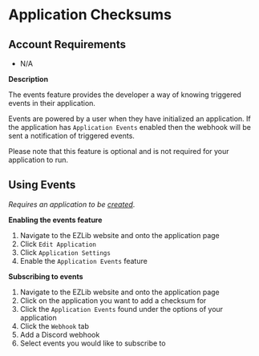 # Application Checksums

## Account Requirements
* N/A

**Description**

The events feature provides the developer a way of knowing triggered events in their application.

Events are powered by a user when they have initialized an application. If the application has `Application Events` enabled then the webhook will be sent a notification of triggered events. 

Please note that this feature is optional and is not required for your application to run.

## Using Events

*Requires an application to be [created](https://ezlib.io/apps/new)*.

__Enabling the events feature__

1. Navigate to the EZLib website and onto the application page
2. Click `Edit Application`
3. Click `Application Settings`
4. Enable the `Application Events` feature

__Subscribing to events__
1. Navigate to the EZLib website and onto the application page
2. Click on the application you want to add a checksum for
3. Click the `Application Events` found under the options of your application
4. Click the `Webhook` tab
5. Add a Discord webhook
6. Select events you would like to subscribe to
